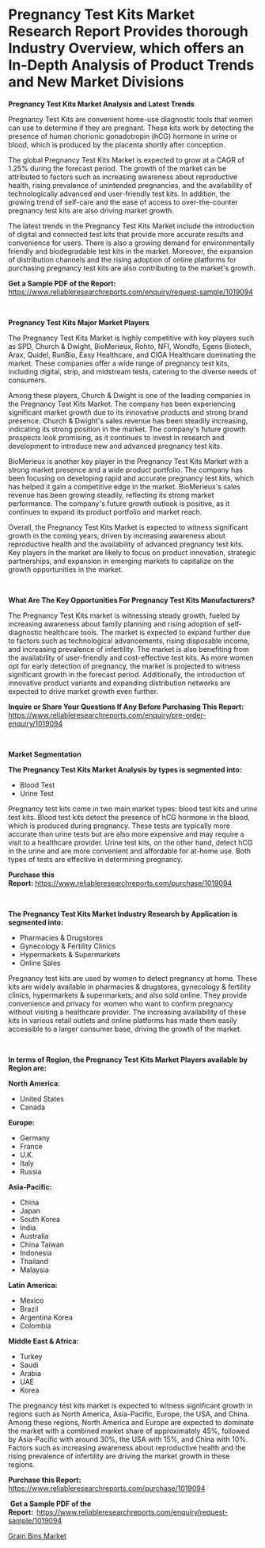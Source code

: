 <p><h1>Pregnancy Test Kits Market Research Report Provides thorough Industry Overview, which offers an In-Depth Analysis of Product Trends and New Market Divisions</h1></p><p><strong>Pregnancy Test Kits Market Analysis and Latest Trends</strong></p>
<p><p>Pregnancy Test Kits are convenient home-use diagnostic tools that women can use to determine if they are pregnant. These kits work by detecting the presence of human chorionic gonadotropin (hCG) hormone in urine or blood, which is produced by the placenta shortly after conception.</p><p>The global Pregnancy Test Kits Market is expected to grow at a CAGR of 1.25% during the forecast period. The growth of the market can be attributed to factors such as increasing awareness about reproductive health, rising prevalence of unintended pregnancies, and the availability of technologically advanced and user-friendly test kits. In addition, the growing trend of self-care and the ease of access to over-the-counter pregnancy test kits are also driving market growth.</p><p>The latest trends in the Pregnancy Test Kits Market include the introduction of digital and connected test kits that provide more accurate results and convenience for users. There is also a growing demand for environmentally friendly and biodegradable test kits in the market. Moreover, the expansion of distribution channels and the rising adoption of online platforms for purchasing pregnancy test kits are also contributing to the market's growth.</p></p>
<p><strong>Get a Sample PDF of the Report:&nbsp;</strong> <a href="https://www.reliableresearchreports.com/enquiry/request-sample/1019094">https://www.reliableresearchreports.com/enquiry/request-sample/1019094</a></p>
<p>&nbsp;</p>
<p><strong>Pregnancy Test Kits Major Market Players</strong></p>
<p><p>The Pregnancy Test Kits Market is highly competitive with key players such as SPD, Church & Dwight, BioMerieux, Rohto, NFI, Wondfo, Egens Biotech, Arax, Quidel, RunBio, Easy Healthcare, and CIGA Healthcare dominating the market. These companies offer a wide range of pregnancy test kits, including digital, strip, and midstream tests, catering to the diverse needs of consumers.</p><p>Among these players, Church & Dwight is one of the leading companies in the Pregnancy Test Kits Market. The company has been experiencing significant market growth due to its innovative products and strong brand presence. Church & Dwight's sales revenue has been steadily increasing, indicating its strong position in the market. The company's future growth prospects look promising, as it continues to invest in research and development to introduce new and advanced pregnancy test kits.</p><p>BioMerieux is another key player in the Pregnancy Test Kits Market with a strong market presence and a wide product portfolio. The company has been focusing on developing rapid and accurate pregnancy test kits, which has helped it gain a competitive edge in the market. BioMerieux's sales revenue has been growing steadily, reflecting its strong market performance. The company's future growth outlook is positive, as it continues to expand its product portfolio and market reach.</p><p>Overall, the Pregnancy Test Kits Market is expected to witness significant growth in the coming years, driven by increasing awareness about reproductive health and the availability of advanced pregnancy test kits. Key players in the market are likely to focus on product innovation, strategic partnerships, and expansion in emerging markets to capitalize on the growth opportunities in the market.</p></p>
<p>&nbsp;</p>
<p><strong>What Are The Key Opportunities For Pregnancy Test Kits Manufacturers?</strong></p>
<p><p>The Pregnancy Test Kits market is witnessing steady growth, fueled by increasing awareness about family planning and rising adoption of self-diagnostic healthcare tools. The market is expected to expand further due to factors such as technological advancements, rising disposable income, and increasing prevalence of infertility. The market is also benefiting from the availability of user-friendly and cost-effective test kits. As more women opt for early detection of pregnancy, the market is projected to witness significant growth in the forecast period. Additionally, the introduction of innovative product variants and expanding distribution networks are expected to drive market growth even further.</p></p>
<p><strong>Inquire or Share Your Questions If Any Before Purchasing This Report:</strong> <a href="https://www.reliableresearchreports.com/enquiry/pre-order-enquiry/1019094">https://www.reliableresearchreports.com/enquiry/pre-order-enquiry/1019094</a></p>
<p>&nbsp;</p>
<p><strong>Market Segmentation</strong></p>
<p><strong>The Pregnancy Test Kits Market Analysis by types is segmented into:</strong></p>
<p><ul><li>Blood Test</li><li>Urine Test</li></ul></p>
<p><p>Pregnancy test kits come in two main market types: blood test kits and urine test kits. Blood test kits detect the presence of hCG hormone in the blood, which is produced during pregnancy. These tests are typically more accurate than urine tests but are also more expensive and may require a visit to a healthcare provider. Urine test kits, on the other hand, detect hCG in the urine and are more convenient and affordable for at-home use. Both types of tests are effective in determining pregnancy.</p></p>
<p><strong>Purchase this Report:&nbsp;</strong><a href="https://www.reliableresearchreports.com/purchase/1019094">https://www.reliableresearchreports.com/purchase/1019094</a></p>
<p>&nbsp;</p>
<p><strong>The Pregnancy Test Kits Market Industry Research by Application is segmented into:</strong></p>
<p><ul><li>Pharmacies & Drugstores</li><li>Gynecology & Fertility Clinics</li><li>Hypermarkets & Supermarkets</li><li>Online Sales</li></ul></p>
<p><p>Pregnancy test kits are used by women to detect pregnancy at home. These kits are widely available in pharmacies & drugstores, gynecology & fertility clinics, hypermarkets & supermarkets, and also sold online. They provide convenience and privacy for women who want to confirm pregnancy without visiting a healthcare provider. The increasing availability of these kits in various retail outlets and online platforms has made them easily accessible to a larger consumer base, driving the growth of the market.</p></p>
<p>&nbsp;</p>
<p><strong>In terms of Region, the Pregnancy Test Kits Market Players available by Region are:</strong></p>
<p>
    <p> <strong> North America: </strong>
        <ul>
            <li>United States</li>
            <li>Canada</li>
        </ul>
        </p> 
    <p> <strong> Europe: </strong>
        <ul>
            <li>Germany</li>
            <li>France</li>
            <li>U.K.</li>
            <li>Italy</li>
            <li>Russia</li>
        </ul>
        </p> 
    <p> <strong> Asia-Pacific: </strong>
        <ul>
            <li>China</li>
            <li>Japan</li>
            <li>South Korea</li>
            <li>India</li>
            <li>Australia</li>
            <li>China Taiwan</li>
            <li>Indonesia</li>
            <li>Thailand</li>
            <li>Malaysia</li>
        </ul>
        </p> 
    <p> <strong> Latin America: </strong>
        <ul>
            <li>Mexico</li>
            <li>Brazil</li>
            <li>Argentina Korea</li>
            <li>Colombia</li>
        </ul>
        </p> 
    <p> <strong> Middle East & Africa: </strong>
        <ul>
            <li>Turkey</li>
            <li>Saudi</li>
            <li>Arabia</li>
            <li>UAE</li>
            <li>Korea</li>
        </ul>
    </p>
    </p>
<p><p>The pregnancy test kits market is expected to witness significant growth in regions such as North America, Asia-Pacific, Europe, the USA, and China. Among these regions, North America and Europe are expected to dominate the market with a combined market share of approximately 45%, followed by Asia-Pacific with around 30%, the USA with 15%, and China with 10%. Factors such as increasing awareness about reproductive health and the rising prevalence of infertility are driving the market growth in these regions.</p></p>
<p><strong>Purchase this Report: </strong><a href="https://www.reliableresearchreports.com/purchase/1019094">https://www.reliableresearchreports.com/purchase/1019094</a></p>
<p>&nbsp;<strong>Get a Sample PDF of the Report:&nbsp;&nbsp;</strong><a href="https://www.reliableresearchreports.com/enquiry/request-sample/1019094">https://www.reliableresearchreports.com/enquiry/request-sample/1019094</a></p>
<p><strong></strong></p>
<p><p><a href="https://scarlet-rocket-c63.notion.site/Grain-Bins-Market-Size-and-Growth-Market-Segmentation-Regional-and-Country-Breakdowns-and-Market--cc6d02949738403ab66acd75818b44b2">Grain Bins Market</a></p></p>